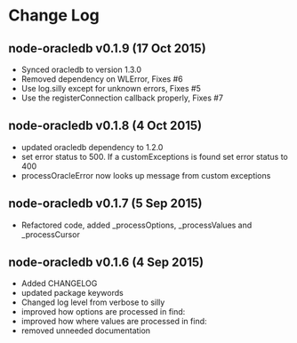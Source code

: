 # Change Log

## node-oracledb v0.1.9 (17 Oct 2015)

- Synced oracledb to version 1.3.0
- Removed dependency on WLError, Fixes #6
- Use log.silly except for unknown errors, Fixes #5
- Use the registerConnection callback properly, Fixes #7

## node-oracledb v0.1.8 (4 Oct 2015)

- updated oracledb dependency to 1.2.0
- set error status to 500. If a customExceptions is found set error status to 400
- processOracleError now looks up message from custom exceptions

## node-oracledb v0.1.7 (5 Sep 2015)

- Refactored code, added _processOptions, _processValues and _processCursor

## node-oracledb v0.1.6 (4 Sep 2015)

- Added CHANGELOG
- updated package keywords
- Changed log level from verbose to silly
- improved how options are processed in find:
- improved how where values are processed in find:
- removed unneeded documentation
